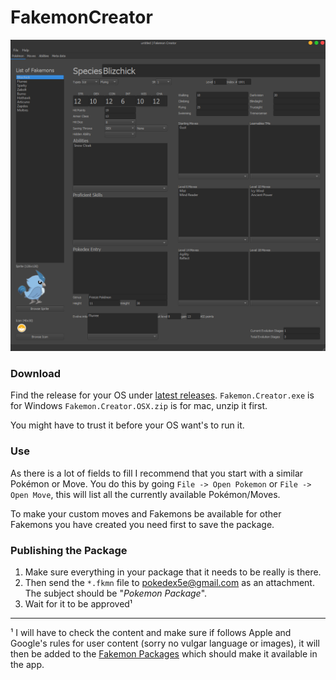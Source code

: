 # FakemonCreator
<p align="center">
  <img src="/.github/images/screens.png">
</p>

 
### Download
Find the release for your OS under [latest releases](https://github.com/Jerakin/FakemonCreator/releases/latest).
`Fakemon.Creator.exe` is for Windows
`Fakemon.Creator.OSX.zip` is for mac, unzip it first.

You might have to trust it before your OS want's to run it.

### Use
As there is a lot of fields to fill I recommend that you start with a similar Pokémon or Move. You do this by going 
`File -> Open Pokemon` or `File -> Open Move`, this will list all the currently available Pokémon/Moves.

To make your custom moves and Fakemons be available for other Fakemons you have created you need first to save the package.

### Publishing the Package
1. Make sure everything in your package that it needs to be really is there.
2. Then send the `*.fkmn` file to [pokedex5e@gmail.com](mailto:pokedex5e@gmail.com) as an attachment. The subject should be "_Pokemon Package_".
3. Wait for it to be approved¹

____

¹ I will have to check the content and make sure if follows Apple and Google's rules for user content (sorry no vulgar language or images),
it will then be added to the [Fakemon Packages](https://github.com/Jerakin/FakemonPackages) which should make it available in the app.
